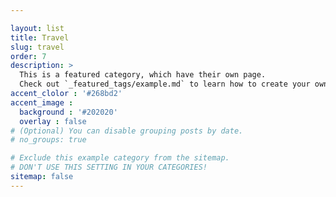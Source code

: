 ```yaml
---

layout: list
title: Travel
slug: travel
order: 7
description: >
  This is a featured category, which have their own page.
  Check out `_featured_tags/example.md` to learn how to create your own.
accent_clolor : '#268bd2'
accent_image :
  background : '#202020'
  overlay : false
# (Optional) You can disable grouping posts by date.
# no_groups: true

# Exclude this example category from the sitemap.
# DON'T USE THIS SETTING IN YOUR CATEGORIES!
sitemap: false
---
```

